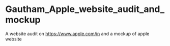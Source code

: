 # Gautham_Apple_website_audit_and_mockup
A website audit on https://www.apple.com/in and a mockup of apple website
